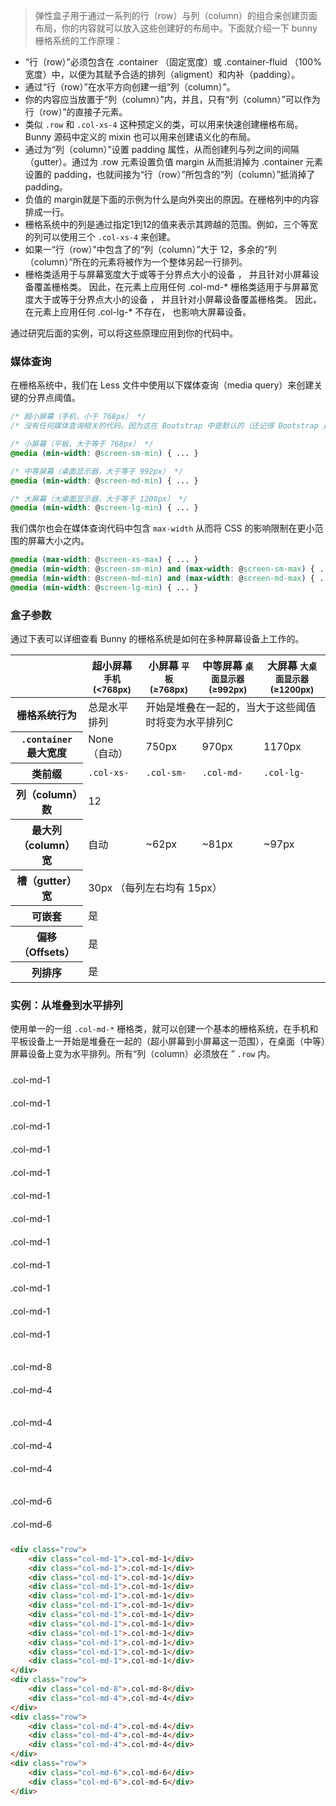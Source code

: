 > 弹性盒子用于通过一系列的行（row）与列（column）的组合来创建页面布局，你的内容就可以放入这些创建好的布局中。下面就介绍一下 bunny 栅格系统的工作原理：

- “行（row）”必须包含在 .container （固定宽度）或 .container-fluid （100% 宽度）中，以便为其赋予合适的排列（aligment）和内补（padding）。
- 通过“行（row）”在水平方向创建一组“列（column）”。
- 你的内容应当放置于“列（column）”内，并且，只有“列（column）”可以作为行（row）”的直接子元素。
- 类似 `.row` 和 `.col-xs-4` 这种预定义的类，可以用来快速创建栅格布局。Bunny 源码中定义的 mixin 也可以用来创建语义化的布局。
- 通过为“列（column）”设置 padding 属性，从而创建列与列之间的间隔（gutter）。通过为 .row 元素设置负值 margin 从而抵消掉为 .container 元素设置的
padding，也就间接为“行（row）”所包含的“列（column）”抵消掉了padding。
- 负值的 margin就是下面的示例为什么是向外突出的原因。在栅格列中的内容排成一行。
- 栅格系统中的列是通过指定1到12的值来表示其跨越的范围。例如，三个等宽的列可以使用三个 `.col-xs-4` 来创建。
- 如果一“行（row）”中包含了的“列（column）”大于 12，多余的“列（column）”所在的元素将被作为一个整体另起一行排列。
- 栅格类适用于与屏幕宽度大于或等于分界点大小的设备 ， 并且针对小屏幕设备覆盖栅格类。 因此，在元素上应用任何 .col-md-* 栅格类适用于与屏幕宽度大于或等于分界点大小的设备 ， 并且针对小屏幕设备覆盖栅格类。
因此，在元素上应用任何 .col-lg-* 不存在， 也影响大屏幕设备。

通过研究后面的实例，可以将这些原理应用到你的代码中。

### 媒体查询

在栅格系统中，我们在 Less 文件中使用以下媒体查询（media query）来创建关键的分界点阈值。

```css
/* 超小屏幕（手机，小于 768px） */
/* 没有任何媒体查询相关的代码，因为这在 Bootstrap 中是默认的（还记得 Bootstrap 是移动设备优先的吗？） */

/* 小屏幕（平板，大于等于 768px） */
@media (min-width: @screen-sm-min) { ... }

/* 中等屏幕（桌面显示器，大于等于 992px） */
@media (min-width: @screen-md-min) { ... }

/* 大屏幕（大桌面显示器，大于等于 1200px） */
@media (min-width: @screen-lg-min) { ... }
```

我们偶尔也会在媒体查询代码中包含 `max-width` 从而将 CSS 的影响限制在更小范围的屏幕大小之内。

```css
@media (max-width: @screen-xs-max) { ... }
@media (min-width: @screen-sm-min) and (max-width: @screen-sm-max) { ... }
@media (min-width: @screen-md-min) and (max-width: @screen-md-max) { ... }
@media (min-width: @screen-lg-min) { ... }
```

### 盒子参数

通过下表可以详细查看 Bunny 的栅格系统是如何在多种屏幕设备上工作的。

<table>
    <thead>
        <tr>
            <th></th>
            <th>
                超小屏幕
                <small>手机 (&lt;768px)</small>
            </th>
            <th>
                小屏幕
                <small>平板 (≥768px)</small>
            </th>
            <th>
                中等屏幕
                <small>桌面显示器 (≥992px)</small>
            </th>
            <th>
                大屏幕
                <small>大桌面显示器 (≥1200px)</small>
            </th>
        </tr>
    </thead>
    <tbody>
        <tr>
            <th class="text-nowrap" scope="row">栅格系统行为</th>
            <td>总是水平排列</td>
            <td colspan="3">开始是堆叠在一起的，当大于这些阈值时将变为水平排列C</td>
        </tr>
        <tr>
            <th class="text-nowrap" scope="row"><code>.container</code> 最大宽度</th>
            <td>None （自动）</td>
            <td>750px</td>
            <td>970px</td>
            <td>1170px</td>
        </tr>
        <tr>
            <th class="text-nowrap" scope="row">类前缀</th>
            <td><code>.col-xs-</code></td>
            <td><code>.col-sm-</code></td>
            <td><code>.col-md-</code></td>
            <td><code>.col-lg-</code></td>
        </tr>
        <tr>
            <th class="text-nowrap" scope="row">列（column）数</th>
            <td colspan="4">12</td>
        </tr>
        <tr>
            <th class="text-nowrap" scope="row">最大列（column）宽</th>
            <td class="text-muted">自动</td>
            <td>~62px</td>
            <td>~81px</td>
            <td>~97px</td>
        </tr>
        <tr>
            <th class="text-nowrap" scope="row">槽（gutter）宽</th>
            <td colspan="4">30px （每列左右均有 15px）</td>
        </tr>
        <tr>
            <th class="text-nowrap" scope="row">可嵌套</th>
            <td colspan="4">是</td>
        </tr>
        <tr>
            <th class="text-nowrap" scope="row">偏移（Offsets）</th>
            <td colspan="4">是</td>
        </tr>
        <tr>
            <th class="text-nowrap" scope="row">列排序</th>
            <td colspan="4">是</td>
        </tr>
    </tbody>
</table>

### 实例：从堆叠到水平排列

使用单一的一组 `.col-md-*` 栅格类，就可以创建一个基本的栅格系统，在手机和平板设备上一开始是堆叠在一起的（超小屏幕到小屏幕这一范围），在桌面（中等）屏幕设备上变为水平排列。所有“列（column）必须放在 ” `.row` 内。
<style>
    .show-grid {
        margin-bottom: 15px;
    }

    .show-grid [class^="col-"] {
        padding-top: 10px;
        padding-bottom: 10px;
        background-color: var(--white);
        border: 1px solid var(--primary);
    }
</style>
<div class="row show-grid">
    <div class="col-md-1">.col-md-1</div>
    <div class="col-md-1">.col-md-1</div>
    <div class="col-md-1">.col-md-1</div>
    <div class="col-md-1">.col-md-1</div>
    <div class="col-md-1">.col-md-1</div>
    <div class="col-md-1">.col-md-1</div>
    <div class="col-md-1">.col-md-1</div>
    <div class="col-md-1">.col-md-1</div>
    <div class="col-md-1">.col-md-1</div>
    <div class="col-md-1">.col-md-1</div>
    <div class="col-md-1">.col-md-1</div>
    <div class="col-md-1">.col-md-1</div>
</div>
<div class="row show-grid">
    <div class="col-md-8">.col-md-8</div>
    <div class="col-md-4">.col-md-4</div>
</div>
<div class="row show-grid">
    <div class="col-md-4">.col-md-4</div>
    <div class="col-md-4">.col-md-4</div>
    <div class="col-md-4">.col-md-4</div>
</div>
<div class="row show-grid">
    <div class="col-md-6">.col-md-6</div>
    <div class="col-md-6">.col-md-6</div>
</div>

```html
<div class="row">
    <div class="col-md-1">.col-md-1</div>
    <div class="col-md-1">.col-md-1</div>
    <div class="col-md-1">.col-md-1</div>
    <div class="col-md-1">.col-md-1</div>
    <div class="col-md-1">.col-md-1</div>
    <div class="col-md-1">.col-md-1</div>
    <div class="col-md-1">.col-md-1</div>
    <div class="col-md-1">.col-md-1</div>
    <div class="col-md-1">.col-md-1</div>
    <div class="col-md-1">.col-md-1</div>
    <div class="col-md-1">.col-md-1</div>
    <div class="col-md-1">.col-md-1</div>
</div>
<div class="row">
    <div class="col-md-8">.col-md-8</div>
    <div class="col-md-4">.col-md-4</div>
</div>
<div class="row">
    <div class="col-md-4">.col-md-4</div>
    <div class="col-md-4">.col-md-4</div>
    <div class="col-md-4">.col-md-4</div>
</div>
<div class="row">
    <div class="col-md-6">.col-md-6</div>
    <div class="col-md-6">.col-md-6</div>
</div>
```